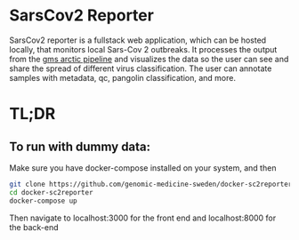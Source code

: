 # SarsCov2 Reporter
SarsCov2 reporter is a fullstack web application, which can be hosted locally, that monitors local Sars-Cov 2 outbreaks. It processes the output from the [gms arctic pipeline](https://github.com/genomic-medicine-sweden/gms-artic) and visualizes the data so the user can see and share the spread of different virus classification. The user can annotate samples with metadata, qc, pangolin classification, and more.

# TL;DR
## To run with dummy data:
Make sure you have docker-compose installed on your system, and then
```bash
git clone https://github.com/genomic-medicine-sweden/docker-sc2reporter
cd docker-sc2reporter
docker-compose up
```

Then navigate to localhost:3000 for the front end and localhost:8000 for the back-end
